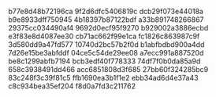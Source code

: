 b77e8d48b72196ca
9f2d6dfc5406819c
dcb29f073e44018a
b9e8933dff750945
4b18397b87122bdf
a33b891748266867
29375cc034490af4
9692d0ecf95f9270
b929002a3886ecbd
e3f83e8d4087ee30
cb71ac662f99e1ca
fc1826c863987c9f
3d580dd9a47fd577
10740d2bc57b2f0d
b1abfbdbd900a4dd
7d26e15be3abfddf
04ce5c54de29ee08
a7ecc991a887520d
be8c1299abfb7194
bcb3edf40f778333
74df7f0b0da85a9d
658c3938491dd466
acc6851808d3f685
27bb60f324285bc9
83c248f3c39f81c5
ffb1690ea3b1f1e2
ebb34ad6d4e37a43
c8c934bea35ef204
f8d0a7fd3c211762
